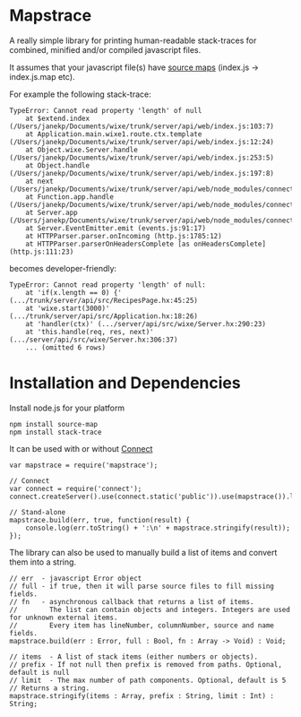 # Mapstrace

A really simple library for printing human-readable stack-traces
for combined, minified and/or compiled javascript files.

It assumes that your javascript file(s) have [source maps](http://wiki.mozilla.org/DevTools/Features/SourceMap) (index.js -> index.js.map etc).

For example the following stack-trace:

    TypeError: Cannot read property 'length' of null
        at $extend.index (/Users/janekp/Documents/wixe/trunk/server/api/web/index.js:103:7)
        at Application.main.wixe1.route.ctx.template (/Users/janekp/Documents/wixe/trunk/server/api/web/index.js:12:24)
        at Object.wixe.Server.handle (/Users/janekp/Documents/wixe/trunk/server/api/web/index.js:253:5)
        at Object.handle (/Users/janekp/Documents/wixe/trunk/server/api/web/index.js:197:8)
        at next (/Users/janekp/Documents/wixe/trunk/server/api/web/node_modules/connect/lib/proto.js:190:15)
        at Function.app.handle (/Users/janekp/Documents/wixe/trunk/server/api/web/node_modules/connect/lib/proto.js:198:3)
        at Server.app (/Users/janekp/Documents/wixe/trunk/server/api/web/node_modules/connect/lib/connect.js:66:31)
        at Server.EventEmitter.emit (events.js:91:17)
        at HTTPParser.parser.onIncoming (http.js:1785:12)
        at HTTPParser.parserOnHeadersComplete [as onHeadersComplete] (http.js:111:23)

becomes developer-friendly:

    TypeError: Cannot read property 'length' of null:
        at 'if(x.length == 0) {' (.../trunk/server/api/src/RecipesPage.hx:45:25)
        at 'wixe.start(3000)' (.../trunk/server/api/src/Application.hx:18:26)
        at 'handler(ctx)' (.../server/api/src/wixe/Server.hx:290:23)
        at 'this.handle(req, res, next)' (.../server/api/src/wixe/Server.hx:306:37)
        ... (omitted 6 rows)

# Installation and Dependencies

Install node.js for your platform

    npm install source-map
    npm install stack-trace

It can be used with or without [Connect](http://github.com/senchalabs/connect)

    var mapstrace = require('mapstrace');
    
    // Connect
    var connect = require('connect');
    connect.createServer().use(connect.static('public')).use(mapstrace()).listen(3000);
    
    // Stand-alone
    mapstrace.build(err, true, function(result) {
        console.log(err.toString() + ':\n' + mapstrace.stringify(result));
    });

The library can also be used to manually build a list of items and convert them into a string.

    // err  - javascript Error object
    // full - if true, then it will parse source files to fill missing fields.
    // fn   - asynchronous callback that returns a list of items.
    //        The list can contain objects and integers. Integers are used for unknown external items.
    //        Every item has lineNumber, columnNumber, source and name fields.
    mapstrace.build(err : Error, full : Bool, fn : Array -> Void) : Void;

    // items  - A list of stack items (either numbers or objects).
    // prefix - If not null then prefix is removed from paths. Optional, default is null
    // limit  - The max number of path components. Optional, default is 5
    // Returns a string.
    mapstrace.stringify(items : Array, prefix : String, limit : Int) : String;

